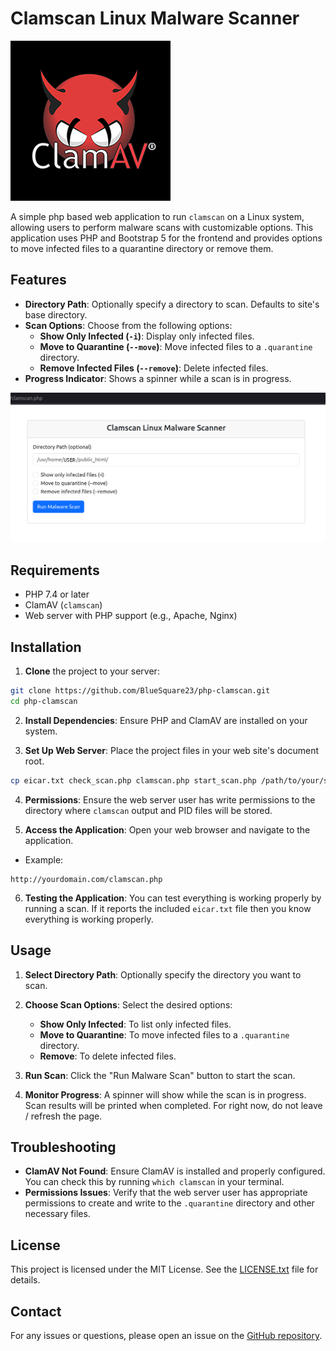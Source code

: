 # Clamscan Linux Malware Scanner

![clamav](clamav.png)

A simple php based web application to run `clamscan` on a Linux system,
allowing users to perform malware scans with customizable options. This
application uses PHP and Bootstrap 5 for the frontend and provides options to
move infected files to a quarantine directory or remove them.

## Features

- **Directory Path**: Optionally specify a directory to scan. Defaults to site's base directory.
- **Scan Options**: Choose from the following options:
  - **Show Only Infected (`-i`)**: Display only infected files.
  - **Move to Quarantine (`--move`)**: Move infected files to a `.quarantine` directory.
  - **Remove Infected Files (`--remove`)**: Delete infected files.
- **Progress Indicator**: Shows a spinner while a scan is in progress.

![Web Interface](php-clamscan.png)

## Requirements

- PHP 7.4 or later
- ClamAV (`clamscan`)
- Web server with PHP support (e.g., Apache, Nginx)

## Installation

1. **Clone** the project to your server:
```bash
git clone https://github.com/BlueSquare23/php-clamscan.git
cd php-clamscan
```

2. **Install Dependencies**: Ensure PHP and ClamAV are installed on your system.

3. **Set Up Web Server**: Place the project files in your web site's document root.
```bash
cp eicar.txt check_scan.php clamscan.php start_scan.php /path/to/your/sitefiles/
```

4. **Permissions**: Ensure the web server user has write permissions to the directory where `clamscan` output and PID files will be stored.

5. **Access the Application**: Open your web browser and navigate to the application.
 * Example:
```
http://yourdomain.com/clamscan.php
```

6. **Testing the Application**: You can test everything is working properly by running a scan. If it reports the included `eicar.txt` file then you know everything is working properly.

## Usage

1. **Select Directory Path**: Optionally specify the directory you want to scan.

2. **Choose Scan Options**: Select the desired options:
   - **Show Only Infected**: To list only infected files.
   - **Move to Quarantine**: To move infected files to a `.quarantine` directory.
   - **Remove**: To delete infected files.

3. **Run Scan**: Click the "Run Malware Scan" button to start the scan.

4. **Monitor Progress**: A spinner will show while the scan is in progress. Scan results will be printed when completed. For right now, do not leave / refresh the page.

## Troubleshooting

- **ClamAV Not Found**: Ensure ClamAV is installed and properly configured. You can check this by running `which clamscan` in your terminal.
- **Permissions Issues**: Verify that the web server user has appropriate permissions to create and write to the `.quarantine` directory and other necessary files.

## License

This project is licensed under the MIT License. See the [LICENSE.txt](LICENSE.txt) file for details.

## Contact

For any issues or questions, please open an issue on the [GitHub repository](https://github.com/BlueSquare23/php-clamscan/issues).

